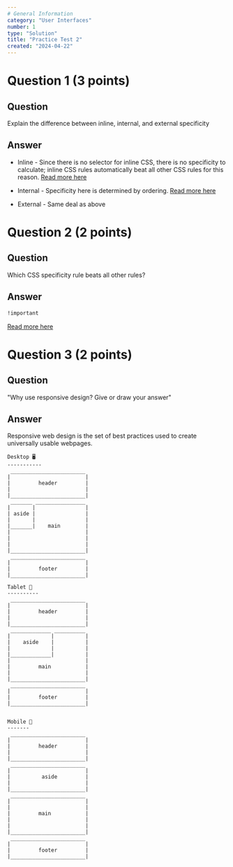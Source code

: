 ```yaml
---
# General Information
category: "User Interfaces"
number: 1
type: "Solution"
title: "Practice Test 2"
created: "2024-04-22"
---
```


# Question 1 (3 points)

## Question

Explain the difference between inline, internal, and external specificity

## Answer

- Inline - Since there is no selector for inline CSS, there is no specificity to calculate; inline CSS rules automatically beat all other CSS rules for this reason. [Read more here](https://www.elizabethpoggie.com/notes/14-user-interfaces#inline-css)

- Internal - Specificity here is determined by ordering. [Read more here](https://www.elizabethpoggie.com/notes/14-user-interfaces#internal-and-external-css)

- External - Same deal as above

# Question 2 (2 points)

## Question

Which CSS specificity rule beats all other rules?

## Answer

```css
!important
```

[Read more here](https://www.elizabethpoggie.com/notes/14-user-interfaces#inline-css)

# Question 3 (2 points)

## Question

"Why use responsive design? Give or draw your answer"

## Answer

Responsive web design is the set of best practices used to create universally usable webpages.

```text
Desktop 🖥️
-----------
 ________________________
|                        |
|         header         |
|                        |
|________________________|
 _______ ________________
|       |                |
| aside |                |
|       |                |
|_______|    main        |
|                        |
|                        |
|                        |
|________________________|
 ________________________
|                        |
|         footer         |
|________________________|

Tablet 🍎
----------
 ________________________
|                        |
|         header         |
|                        |
|________________________|
 _____________ __________
|             |          |
|    aside    |          |
|             |          |
|_____________|          |
|                        |
|         main           |
|                        |
|________________________|
 ________________________
|                        |
|         footer         |
|________________________|


Mobile 📱
-------
 ________________________
|                        |
|         header         |
|                        |
|________________________|
 ________________________
|                        |
|          aside         |
|                        |
|________________________|
 ________________________
|                        |
|                        |
|         main           |
|                        |
|                        |
|________________________|
 ________________________
|                        |
|         footer         |
|________________________|

```
